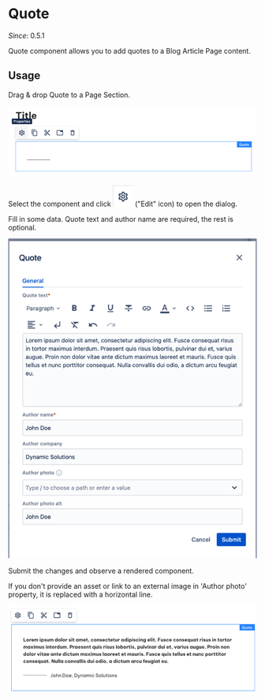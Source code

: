 # Quote

_Since_: 0.5.1

[//]: # (TODO add component groups info)

Quote component allows you to add quotes to a Blog Article Page content.

## Usage

Drag & drop Quote to a Page Section.

<p align="center" width="100%">
    <img class="image--with-border" src="./_images/quote-initial.png" alt="quote-initial">
</p>

Select the component and click <img class="image--inline" src="../../../_images/edit-icon.png" alt="Edit icon"> ("Edit" icon) to open the dialog.

Fill in some data. Quote text and author name are required, the rest is optional. 

<p align="center" width="100%">
    <img class="image--with-border" src="./_images/quote-dialog.png" alt="quote-dialog">
</p>

Submit the changes and observe a rendered component.

If you don't provide an asset or link to an external image in 'Author photo' property,
it is replaced with a horizontal line.

<p align="center" width="100%">
    <img class="image--with-border" src="./_images/quote-rendered.png" alt="">
</p>
